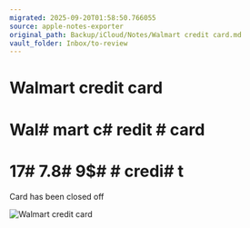 ```yaml
---
migrated: 2025-09-20T01:58:50.766055
source: apple-notes-exporter
original_path: Backup/iCloud/Notes/Walmart credit card.md
vault_folder: Inbox/to-review
---
```

# Walmart credit card

# Wal# mart c# redit # card # 

# 17# 7.8# 9$#  # credi# t # 

Card has been closed off 

![Walmart credit card](images/Walmart%20credit%20card.png)
